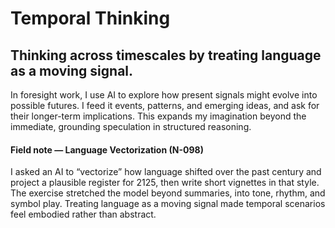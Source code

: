 # Temporal Thinking

## Thinking across timescales by treating language as a moving signal.

In foresight work, I use AI to explore how present signals might evolve into possible futures. I feed it events, patterns, and emerging ideas, and ask for their longer-term implications. This expands my imagination beyond the immediate, grounding speculation in structured reasoning.

#### Field note — Language Vectorization (N-098)

I asked an AI to “vectorize” how language shifted over the past century and project a plausible register for 2125, then write short vignettes in that style. The exercise stretched the model beyond summaries, into tone, rhythm, and symbol play. Treating language as a moving signal made temporal scenarios feel embodied rather than abstract.
